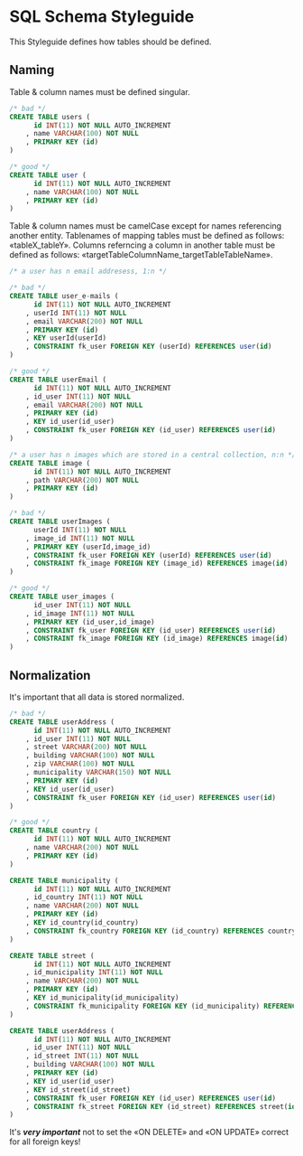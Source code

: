 # SQL Schema Styleguide

This Styleguide defines how tables should be defined.



## Naming

Table & column names must be defined singular.

```SQL
/* bad */
CREATE TABLE users (
	  id INT(11) NOT NULL AUTO_INCREMENT
	, name VARCHAR(100) NOT NULL
	, PRIMARY KEY (id)
)

/* good */
CREATE TABLE user (
	  id INT(11) NOT NULL AUTO_INCREMENT
	, name VARCHAR(100) NOT NULL
	, PRIMARY KEY (id)
)
```

Table & column names must be camelCase except for names referencing another entity. Tablenames of mapping tables must be defined as follows: «tableX_tableY». Columns referncing a column in another table must be defined as follows: «targetTableColumnName_targetTableTableName».


```SQL
/* a user has n email addresess, 1:n */

/* bad */
CREATE TABLE user_e-mails (
	  id INT(11) NOT NULL AUTO_INCREMENT
	, userId INT(11) NOT NULL
	, email VARCHAR(200) NOT NULL
	, PRIMARY KEY (id)
	, KEY userId(userId)
	, CONSTRAINT fk_user FOREIGN KEY (userId) REFERENCES user(id)
)

/* good */
CREATE TABLE userEmail (
	  id INT(11) NOT NULL AUTO_INCREMENT
	, id_user INT(11) NOT NULL
	, email VARCHAR(200) NOT NULL
	, PRIMARY KEY (id)
	, KEY id_user(id_user)
	, CONSTRAINT fk_user FOREIGN KEY (id_user) REFERENCES user(id)
)
```


```SQL
/* a user has n images which are stored in a central collection, n:n */
CREATE TABLE image (
	  id INT(11) NOT NULL AUTO_INCREMENT
	, path VARCHAR(200) NOT NULL
	, PRIMARY KEY (id)
)
```


```SQL
/* bad */
CREATE TABLE userImages (
	  userId INT(11) NOT NULL
	, image_id INT(11) NOT NULL
	, PRIMARY KEY (userId,image_id)
	, CONSTRAINT fk_user FOREIGN KEY (userId) REFERENCES user(id)
	, CONSTRAINT fk_image FOREIGN KEY (image_id) REFERENCES image(id)
)

/* good */
CREATE TABLE user_images (
	  id_user INT(11) NOT NULL
	, id_image INT(11) NOT NULL
	, PRIMARY KEY (id_user,id_image)
	, CONSTRAINT fk_user FOREIGN KEY (id_user) REFERENCES user(id)
	, CONSTRAINT fk_image FOREIGN KEY (id_image) REFERENCES image(id)
)
```

## Normalization

It's important that all data is stored normalized.


```SQL
/* bad */
CREATE TABLE userAddress (
	  id INT(11) NOT NULL AUTO_INCREMENT
	, id_user INT(11) NOT NULL
	, street VARCHAR(200) NOT NULL
	, building VARCHAR(100) NOT NULL
	, zip VARCHAR(100) NOT NULL
	, municipality VARCHAR(150) NOT NULL
	, PRIMARY KEY (id)
	, KEY id_user(id_user)
	, CONSTRAINT fk_user FOREIGN KEY (id_user) REFERENCES user(id)
)

/* good */
CREATE TABLE country (
	  id INT(11) NOT NULL AUTO_INCREMENT
	, name VARCHAR(200) NOT NULL
	, PRIMARY KEY (id)
)

CREATE TABLE municipality (
	  id INT(11) NOT NULL AUTO_INCREMENT
	, id_country INT(11) NOT NULL
	, name VARCHAR(200) NOT NULL
	, PRIMARY KEY (id)
	, KEY id_country(id_country)
	, CONSTRAINT fk_country FOREIGN KEY (id_country) REFERENCES country(id)
)

CREATE TABLE street (
	  id INT(11) NOT NULL AUTO_INCREMENT
	, id_municipality INT(11) NOT NULL
	, name VARCHAR(200) NOT NULL
	, PRIMARY KEY (id)
	, KEY id_municipality(id_municipality)
	, CONSTRAINT fk_municipality FOREIGN KEY (id_municipality) REFERENCES municipality(id)
)

CREATE TABLE userAddress (
	  id INT(11) NOT NULL AUTO_INCREMENT
	, id_user INT(11) NOT NULL
	, id_street INT(11) NOT NULL
	, building VARCHAR(100) NOT NULL
	, PRIMARY KEY (id)
	, KEY id_user(id_user)
	, KEY id_street(id_street)
	, CONSTRAINT fk_user FOREIGN KEY (id_user) REFERENCES user(id)
	, CONSTRAINT fk_street FOREIGN KEY (id_street) REFERENCES street(id)
)
```

It's ***very important*** not to set the «ON DELETE» and «ON UPDATE» correct for all foreign keys!